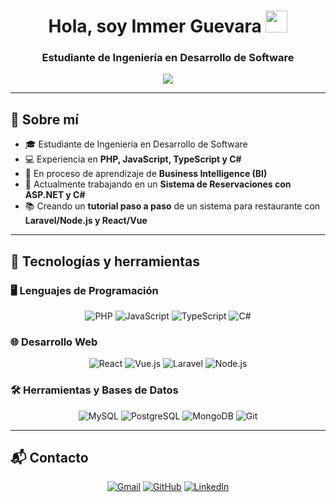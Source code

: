 <h1 align="center">Hola, soy Immer Guevara <img src="https://media.giphy.com/media/hvRJCLFzcasrR4ia7z/giphy.gif" width="35"></h1>
<h3 align="center">Estudiante de Ingeniería en Desarrollo de Software</h3>

<p align="center">
  <a href="https://github.com/DenverCoder1/readme-typing-svg">
    <img src="https://readme-typing-svg.herokuapp.com?font=Time+New+Roman&color=%23C8BE25&size=25&center=true&vCenter=true&width=600&height=100&lines=Desarrollador+de+Software;Apasionado+por+la+tecnología;Aprendiendo+Business+Intelligence;Backend+con+Laravel+y+Node.js;Frontend+con+React+y+Vue;Siempre+aprendiendo+nuevas+tecnologías">
  </a>
</p>

---

## 🧐 Sobre mí

- 🎓 Estudiante de Ingeniería en Desarrollo de Software
- 💻 Experiencia en **PHP, JavaScript, TypeScript y C#**
- 🚀 En proceso de aprendizaje de **Business Intelligence (BI)**
- 🔧 Actualmente trabajando en un **Sistema de Reservaciones con ASP.NET y C#**
- 📚 Creando un **tutorial paso a paso** de un sistema para restaurante con **Laravel/Node.js y React/Vue**

---

## 🚀 Tecnologías y herramientas

### 🖥️ Lenguajes de Programación

<p align="center"> 
  <img alt="PHP" src="https://img.shields.io/badge/PHP-777BB4?style=plastic&logo=php&logoColor=white">
  <img alt="JavaScript" src="https://img.shields.io/badge/JavaScript-F7DF1E?style=plastic&logo=javascript&logoColor=black">
  <img alt="TypeScript" src="https://img.shields.io/badge/TypeScript-3178C6?style=plastic&logo=typescript&logoColor=white">
  <img alt="C#" src="https://img.shields.io/badge/C%23-239120?style=plastic&logo=c-sharp&logoColor=white">
</p>

### 🌐 Desarrollo Web

<p align="center"> 
  <img alt="React" src="https://img.shields.io/badge/React-61DAFB?style=plastic&logo=react&logoColor=black">
  <img alt="Vue.js" src="https://img.shields.io/badge/Vue.js-4FC08D?style=plastic&logo=vue.js&logoColor=white">
  <img alt="Laravel" src="https://img.shields.io/badge/Laravel-FF2D20?style=plastic&logo=laravel&logoColor=white">
  <img alt="Node.js" src="https://img.shields.io/badge/Node.js-43853D?style=plastic&logo=node.js&logoColor=white">
</p>

### 🛠 Herramientas y Bases de Datos

<p align="center">
  <img alt="MySQL" src="https://img.shields.io/badge/MySQL-4479A1?style=plastic&logo=mysql&logoColor=white">
  <img alt="PostgreSQL" src="https://img.shields.io/badge/PostgreSQL-316192?style=plastic&logo=postgresql&logoColor=white">
  <img alt="MongoDB" src="https://img.shields.io/badge/MongoDB-4EA94B?style=plastic&logo=mongodb&logoColor=white">
  <img alt="Git" src="https://img.shields.io/badge/Git-F05032?style=plastic&logo=git&logoColor=white">
</p>

---

## 📬 Contacto
<p align="center">
  <a href="https://mail.google.com/mail/u/0/?hl=es#inbox"><img src="https://img.shields.io/badge/Gmail-D14836?style=plastic&logo=gmail&logoColor=white" alt="Gmail"/></a>
  <a href="https://github.com/immerguevara"><img src="https://img.shields.io/badge/GitHub-181717?style=plastic&logo=github&logoColor=white" alt="GitHub"/></a>
  <a href="https://www.linkedin.com/in/immer-nehemias-guevara-ramos-b33748265/"><img src="https://img.shields.io/badge/LinkedIn-0077B5?style=plastic&logo=linkedin&logoColor=white" alt="LinkedIn"/></a>
</p>
